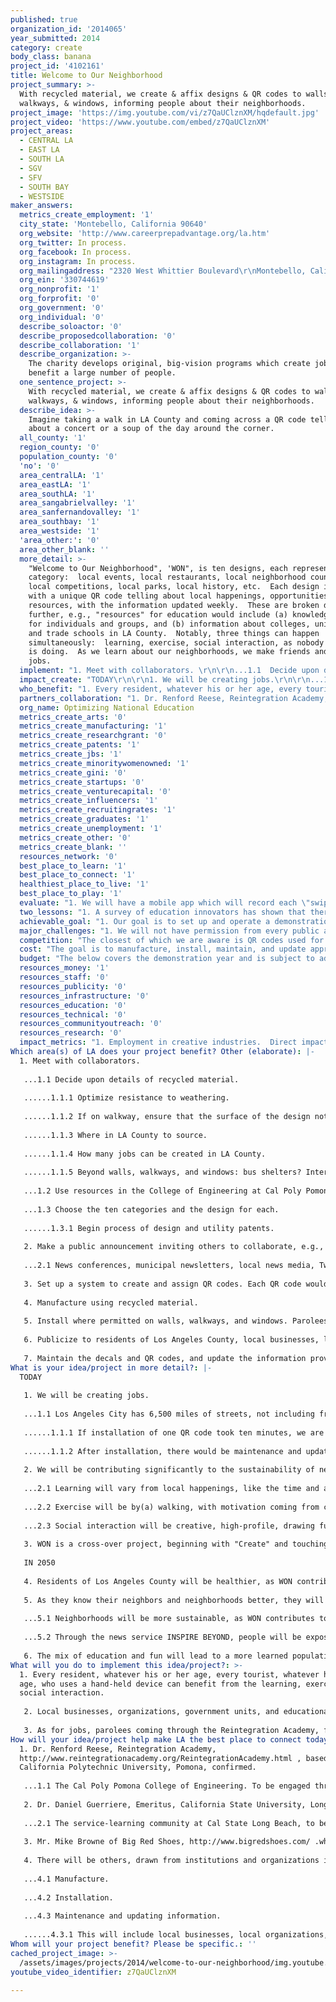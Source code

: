 ```yaml
---
published: true
organization_id: '2014065'
year_submitted: 2014
category: create
body_class: banana
project_id: '4102161'
title: Welcome to Our Neighborhood
project_summary: >-
  With recycled material, we create & affix designs & QR codes to walls,
  walkways, & windows, informing people about their neighborhoods.
project_image: 'https://img.youtube.com/vi/z7QaUClznXM/hqdefault.jpg'
project_video: 'https://www.youtube.com/embed/z7QaUClznXM'
project_areas:
  - CENTRAL LA
  - EAST LA
  - SOUTH LA
  - SGV
  - SFV
  - SOUTH BAY
  - WESTSIDE
maker_answers:
  metrics_create_employment: '1'
  city_state: 'Montebello, California 90640'
  org_website: 'http://www.careerprepadvantage.org/la.htm'
  org_twitter: In process.
  org_facebook: In process.
  org_instagram: In process.
  org_mailingaddress: "2320 West Whittier Boulevard\r\nMontebello, California 90640"
  org_ein: '330744619'
  org_nonprofit: '1'
  org_forprofit: '0'
  org_government: '0'
  org_individual: '0'
  describe_soloactor: '0'
  describe_proposedcollaboration: '0'
  describe_collaboration: '1'
  describe_organization: >-
    The charity develops original, big-vision programs which create jobs and
    benefit a large number of people.
  one_sentence_project: >-
    With recycled material, we create & affix designs & QR codes to walls,
    walkways, & windows, informing people about their neighborhoods.
  describe_idea: >-
    Imagine taking a walk in LA County and coming across a QR code telling you
    about a concert or a soup of the day around the corner.
  all_county: '1'
  region_county: '0'
  population_county: '0'
  'no': '0'
  area_centralLA: '1'
  area_eastLA: '1'
  area_southLA: '1'
  area_sangabrielvalley: '1'
  area_sanfernandovalley: '1'
  area_southbay: '1'
  area_westside: '1'
  'area_other:': '0'
  area_other_blank: ''
  more_detail: >-
    "Welcome to Our Neighborhood", 'WON", is ten designs, each representing a
    category:  local events, local restaurants, local neighborhood councils,
    local competitions, local parks, local history, etc.  Each design is matched
    with a unique QR code telling about local happenings, opportunities, and
    resources, with the information updated weekly.  These are broken down even
    further, e.g., "resources" for education would include (a) knowledge games
    for individuals and groups, and (b) information about colleges, universities
    and trade schools in LA County.  Notably, three things can happen
    simultaneously:  learning, exercise, social interaction, as nobody anywhere
    is doing.  As we learn about our neighborhoods, we make friends and create
    jobs.
  implement: "1. Meet with collaborators. \r\n\r\n...1.1  Decide upon details of recycled material. \r\n\r\n......1.1.1  Optimize resistance to weathering.\r\n\r\n......1.1.2  If on walkway, ensure that the surface of the design not be slippery.\r\n\r\n......1.1.3  Where in LA County to source. \r\n\r\n......1.1.4 How many jobs can be created in LA County.\r\n\r\n......1.1.5  Beyond walls, walkways, and windows:  bus shelters?  Interior corridors?  Other appropriate locations?\r\n\r\n...1.2  Use resources in the College of Engineering at Cal Poly Pomona to set up manufacturing process.\r\n \r\n...1.3  Choose the ten categories and the design for each.\r\n\r\n......1.3.1 Begin process of design and utility patents.\r\n\r\n2. Make a public announcement inviting others to collaborate, e.g., local businesses, local organizations, educational institutions, local governments.\r\n\r\n...2.1  News conferences, municipal newsletters, local news media, Twitter, Facebook, Instagram, college and school clubs, etc.\r\n\r\n3. Set up a system to create and assign QR codes.  Each QR code would be unique, enabling the management team to convey and update a unique message.  Yet, a cluster of QR codes, that is, those in the same neighborhood, would have a neighborhood identification marker.\r\n \r\n4. Manufacture using recycled material.\r\n\r\n5. Install where permitted on walls, walkways, and windows.  Parolees graduating from the Reintegration Academy at Cal Poly Pomona will be given jobs, as will others.\r\n\r\n6. Publicize to residents of Los Angeles County, local businesses, local organizations, local governments, others.\r\n\r\n7. Maintain the decals and QR codes, and update the information provided through the QR codes."
  impact_create: "TODAY\r\n\r\n1. We will be creating jobs.\r\n\r\n...1.1  Los Angeles City has 6,500 miles of streets, not including freeways, http://bss.lacity.org/resurfacing/ .  If (a) all of LA County is double that number and (b) QR codes could be put on each side of a street, a hundred feet apart, we would have 1,372,000 QR codes.  Assuming that half of the commercial districts and residential neighborhoods would not want the QR codes, we would have 686,000 QR codes.\r\n\r\n......1.1.1  If installation of one QR code took ten minutes, we are looking at 114,000 hours, approximately 57 full-time jobs over the course of a year.\r\n\r\n......1.1.2  After installation, there would be maintenance and updating of information.  Ten minutes per QR codes per week would necessitate about 6,000,000 hours over a year, creating approximately 3,000 long-term jobs.   \r\n\r\n2. We will be contributing significantly to the sustainability of neighborhoods by making learning, exercise, and social interaction fun.\r\n\r\n...2.1  Learning will vary from local happenings, like the time and address of a farmer's market to classroom priorities, \"STEM on the Street\".\r\n\r\n...2.2  Exercise will be by(a) walking, with motivation coming from clues behind succeeding QR codes leading to an answer, (b) contests where foot or bicycle speed would be essential.\r\n\r\n...2.3  Social interaction will be creative, high-profile, drawing further publicity to WON.  For example, scan a QR code to read \"If you find a person named John in the next ten minutes, you and he get a free ice cream at the Foster's Freeze around the corner\".  The creativity will be tempered by input from safety personnel.\r\n\r\n3. WON is a cross-over project, beginning with \"Create\" and touching upon the other four categories of the LA 2050 competition:  Play, Connect, Live, Learn.\r\n\r\nIN 2050\r\n\r\n4. Residents of Los Angeles County will be healthier, as WON contributes to awareness about local agriculture and health programs.\r\n\r\n5. As they know their neighbors and neighborhoods better, they will collaborate to find solutions to neighborhood issues on a scale much larger than at present.\r\n\r\n...5.1  Neighborhoods will be more sustainable, as WON contributes to local economic sustainability.\r\n\r\n...5.2  Through the news service INSPIRE BEYOND, people will be exposed to solutions to local issues and motivated to act.\r\n\r\n6. The mix of education and fun will lead to a more learned population.\r\n\r\n"
  who_benefit: "1. Every resident, whatever his or her age, every tourist, whatever his or her age, who uses a hand-held device can benefit from the learning, exercise, and social interaction.  \r\n\r\n2. Local businesses, organizations, government units, and educational institutions benefit as their offerings and events become better known.  \r\n\r\n3. As for jobs, parolees coming through the Reintegration Academy, founded by Dr. Renford Reese of California Polytechnic University, Pomona, http://www.reintegrationacademy.org/ReintegrationAcademy.html, prepare for jobs in (a) design, (b) manufacture, (c) presentation, (d) installation, and (e) ongoing maintenance and updating of information."
  partners_collaboration: "1. Dr. Renford Reese, Reintegration Academy, http://www.reintegrationacademy.org/ReintegrationAcademy.html , based at California Polytechnic University, Pomona, confirmed.\r\n\r\n...1.1  The Cal Poly Pomona College of Engineering.  To be engaged through an invitation from Dr. Reese.  Not confirmed.\r\n\r\n2. Dr. Daniel Guerriere, Emeritus, California State University, Long Beach, and William Kelly, M.Ed., the news service INSPIRE BEYOND, through which news emphasizing innovation and a \"can do\" spirit will be brought to the attention of residents in Los Angeles County.  Confirmed.\r\n\r\n...2.1  The service-learning community at Cal State Long Beach, to be engaged through an invitation from Dr. Guerriere.  Not confirmed.\r\n\r\n3. Mr. Mike Browne of  Big Red Shoes, http://www.bigredshoes.com/ .who will have a key role in the design of WON categories.  Confirmed.\r\n\r\n4. There will be others, drawn from institutions and organizations in Los Angeles County.\r\n\r\n...4.1  Manufacture.\r\n\r\n...4.2  Installation.\r\n\r\n...4.3  Maintenance and updating information.\r\n\r\n......4.3.1  This will include local businesses, local organizations, local governments, and others wishing to convey information through the QR codes.  Not confirmed."
  org_name: Optimizing National Education
  metrics_create_arts: '0'
  metrics_create_manufacturing: '1'
  metrics_create_researchgrant: '0'
  metrics_create_patents: '1'
  metrics_create_jbs: '1'
  metrics_create_minoritywomenowned: '1'
  metrics_create_gini: '0'
  metrics_create_startups: '0'
  metrics_create_venturecapital: '0'
  metrics_create_influencers: '1'
  metrics_create_recruitingrates: '1'
  metrics_create_graduates: '1'
  metrics_create_unemployment: '1'
  metrics_create_other: '0'
  metrics_create_blank: ''
  resources_network: '0'
  best_place_to_learn: '1'
  best_place_to_connect: '1'
  healthiest_place_to_live: '1'
  best_place_to_play: '1'
  evaluate: "1. We will have a mobile app which will record each \"swipe\" of a QR code.\r\n\r\n...1.1  There will be a feature of the app which will tell us whether a resident or tourist has followed up on information, e.g., virtually watching a highlight from a lecture at USC and hten commenting.\r\n\r\n2. Measuring the number of jobs directly tied to WON will come from reports from collaborators.\r\n\r\n3. The number of announcements from local businesses, organizations, government units, educational institutions, and others wishing to use the QR codes.\r\n\r\n...3.1  The amount of revenue generated from such announcements."
  two_lessons: "1. A survey of education innovators has shown that there is far more which we could do with technology for public benefit than is now being done.  For example, WON is unique by combining learning, exercise, and social interaction, making the best use of available time, scarce time.  This potentially has a large implication.\r\n\r\n2. High schoolers on \"closed\" campuses are isolated from the residents around the campus.  Friendship, respect, and trust cannot be built, yet should be built so that youth contribute to the sustainability of their neighborhoods."
  achievable_goal: "1. Our goal is to set up and operate a demonstration with 10,000 QR codes in areas of Los Angeles County which could benefit from one or more of \r\n\r\n(a) more exercise,\r\n\r\n(b) more collaboration among neighbors,\r\n\r\n(c) more transactions for local businesses,\r\n\r\n(d) more civic involvement,\r\n\r\n(e) more volunteering with local organizations.\r\n\r\n1.1  the installation of 10,000 QR codes will require one full-time job or, preferably, so that the installation skill be developed, 10 part-time jobs.\r\n\r\n2. Revenue generated during the demonstration will be used to expand toward the goal of approximately 686,000 QR codes installed and updated throughout Los Angeles County.\r\n\r\n...2.1  Reaching the goal will take from three to five years."
  major_challenges: "1. We will not have permission from every public and private property owner, whether residential or business, to install QR codes.  While we have estimated that LA County could take 1,372,000 QR codes, we have based this application on the installation of half that number, 686,000.\r\n\r\n...1.1 WON would succeed as an innovative program if only one percent of the potential were realized.  Understandably, the expectations for the present and for 2050 would be tempered.\r\n\r\n...1.2 On our side is the modest precedent set by McKinney, Texas, http://www.mckinneyonline.com/July-2013/The-QR-Code-Historic-Walking-Tour-of-McKinney/ .  We will be doing bigger and better what McKinney has done.\r\n\r\n2. While there are plastics which endure under a hot sun emitting ultraviolet radiation, we do not know at this point which recyclable material would be used in the manufacture of the QR codes.\r\n\r\n...2.1  The solution will come from engineering faculty and students from one or more campus of the California State University in Los Angeles County:  Northridge, Los Angeles, Pomona, Long Beach, Dominguez Hills."
  competition: "The closest of which we are aware is QR codes used for historical sites, http://www.mckinneyonline.com/July-2013/The-QR-Code-Historic-Walking-Tour-of-McKinney/ .  WON is distinct because of the many categories and the three goals of learning, exercising, and social interaction.\r\n\r\nWhile the scope of a WON utility patent cannot be predicted, there is a chance that a WON patent would have an effect outside of Los Angeles County, meaning more income and jobs into our county."
  cost: "The goal is to manufacture, install, maintain, and update approximately 686,000 designs with QR codes.  The $100,000 will be used to set up, operate, and evaluate a demonstration for one year, specifically the manufacture, installation and operation of 10,000 QR codes.  Revenue, generated for immediate expansion thereafter, will come from\r\n\r\n(a) weekly advertising;  if half of 686,000 QR codes lead to advertising for local businesses and $20 is charged a week for that advertising, there would be an operating budget of up to $6,860,000 per week, sufficient to pay for 3,000 jobs at $2,000 a month per job;\r\n\r\n(b) sponsorships;  designs would include logos where appropriate;  this would cover the manufacture and installation of QR codes, as well as an \"exclusive license\" whereby a sponsor alone would be recognized in a design;  at $50 per year, there would be approximately $1,420,000 more income per month;\r\n\r\n(c) grants remain an option because of WON as an innovation supporting business sustainability, education, exercise, civic participation."
  budget: "The below covers the demonstration year and is subject to adjustment as new priorities arise.\r\n\r\n1. Accounting for the funds will be done by the 501(c)(3) public charity Transcendence, https://www.facebook.com/Transcendence.org .  To file forms and reports, $5,000.  125 hours at $40 per hour.   (This charity is contacted through Dr. Renford Reese, rrreese@csupomona.edu .)\r\n\r\n2. $2,500 for design work by Big Red Shoe.  50 hours at $50 per hour.\r\n\r\n3. $20,000 to create the molds for the first 10,000 QR codes.\r\n\r\n4. $22,500 to manufacture the first 10,000 QR codes.\r\n\r\n5. $34,000 to install the QR codes.  This includes pay of $12 per hour pay and $8 for materials, like epoxy.\r\n\r\n6. $2,500 for INSPIRE BEYOND to prepare inspiring news, e.g., teenage girl invents a medical tool, for transmission to Los Angeles County residents through QR codes.  50 news stories.\r\n\r\n7. $7,500 for project management.  One hour per working day, 250 days, $30 an hour.\r\n\r\n8. $6,000 for announcements directed to demonstration-area residents, businesses, organizations, government units, others.  $20 an hour to hire students and parolees to put the word out.\r\n\r\n"
  resources_money: '1'
  resources_staff: '0'
  resources_publicity: '0'
  resources_infrastructure: '0'
  resources_education: '0'
  resources_technical: '0'
  resources_communityoutreach: '0'
  resources_research: '0'
  impact_metrics: "1. Employment in creative industries.  Direct impact.  Designs for QR codes.  Indirect impact.  Attention to the fine arts.\r\n\r\n2. Concentration of manufacturing activity in LA.  Direct impact.  Using sources in Los Angeles County, the manufacture of designs with QR codes from recycled material.\r\n\r\n3. Patents per capita.  Some design patents and a utility patent for WON.\r\n\r\n4. Jobs per capita.  Estimated 57 short-term jobs, as many as 3,000 long-term jobs.\r\n\r\n5. Minority- and women-owned firms.  Direct impact.  1. Contracting to such firms will be a priority.  2. Advertising for such firms through the QR codes.\r\n\r\n6. Measures of cultural and global economic influence (“soft power”) (Dream Metric).  Direct impact.  1. Delegations come to Los Angeles County to see how WON works.  2. Invitations to speak across America and around the world about WON.\r\n\r\n7. Recruiting and retention rates at local higher education institutions (Dream Metric).  Direct impact.  Through WON jobs.\r\n\r\n8. Percentage of graduates from local higher education institutions that remain in LA County 5 years after graduating (Dream Metric).  Direct impact.  Through WON jobs.\r\n\r\n9. Unemployment rates (and opportunities) for the formerly incarcerated (Dream Metric) .  Direct impact through the Reintegration Academy, http://www.reintegrationacademy.org/ReintegrationAcademy.html ."
Which area(s) of LA does your project benefit? Other (elaborate): |-
  1. Meet with collaborators. 
   
   ...1.1 Decide upon details of recycled material. 
   
   ......1.1.1 Optimize resistance to weathering.
   
   ......1.1.2 If on walkway, ensure that the surface of the design not be slippery.
   
   ......1.1.3 Where in LA County to source. 
   
   ......1.1.4 How many jobs can be created in LA County.
   
   ......1.1.5 Beyond walls, walkways, and windows: bus shelters? Interior corridors? Other appropriate locations?
   
   ...1.2 Use resources in the College of Engineering at Cal Poly Pomona to set up manufacturing process.
    
   ...1.3 Choose the ten categories and the design for each.
   
   ......1.3.1 Begin process of design and utility patents.
   
   2. Make a public announcement inviting others to collaborate, e.g., local businesses, local organizations, educational institutions, local governments.
   
   ...2.1 News conferences, municipal newsletters, local news media, Twitter, Facebook, Instagram, college and school clubs, etc.
   
   3. Set up a system to create and assign QR codes. Each QR code would be unique, enabling the management team to convey and update a unique message. Yet, a cluster of QR codes, that is, those in the same neighborhood, would have a neighborhood identification marker.
    
   4. Manufacture using recycled material.
   
   5. Install where permitted on walls, walkways, and windows. Parolees graduating from the Reintegration Academy at Cal Poly Pomona will be given jobs, as will others.
   
   6. Publicize to residents of Los Angeles County, local businesses, local organizations, local governments, others.
   
   7. Maintain the decals and QR codes, and update the information provided through the QR codes.
What is your idea/project in more detail?: |-
  TODAY
   
   1. We will be creating jobs.
   
   ...1.1 Los Angeles City has 6,500 miles of streets, not including freeways, http://bss.lacity.org/resurfacing/ . If (a) all of LA County is double that number and (b) QR codes could be put on each side of a street, a hundred feet apart, we would have 1,372,000 QR codes. Assuming that half of the commercial districts and residential neighborhoods would not want the QR codes, we would have 686,000 QR codes.
   
   ......1.1.1 If installation of one QR code took ten minutes, we are looking at 114,000 hours, approximately 57 full-time jobs over the course of a year.
   
   ......1.1.2 After installation, there would be maintenance and updating of information. Ten minutes per QR codes per week would necessitate about 6,000,000 hours over a year, creating approximately 3,000 long-term jobs. 
   
   2. We will be contributing significantly to the sustainability of neighborhoods by making learning, exercise, and social interaction fun.
   
   ...2.1 Learning will vary from local happenings, like the time and address of a farmer's market to classroom priorities, "STEM on the Street".
   
   ...2.2 Exercise will be by(a) walking, with motivation coming from clues behind succeeding QR codes leading to an answer, (b) contests where foot or bicycle speed would be essential.
   
   ...2.3 Social interaction will be creative, high-profile, drawing further publicity to WON. For example, scan a QR code to read "If you find a person named John in the next ten minutes, you and he get a free ice cream at the Foster's Freeze around the corner". The creativity will be tempered by input from safety personnel.
   
   3. WON is a cross-over project, beginning with "Create" and touching upon the other four categories of the LA 2050 competition: Play, Connect, Live, Learn.
   
   IN 2050
   
   4. Residents of Los Angeles County will be healthier, as WON contributes to awareness about local agriculture and health programs.
   
   5. As they know their neighbors and neighborhoods better, they will collaborate to find solutions to neighborhood issues on a scale much larger than at present.
   
   ...5.1 Neighborhoods will be more sustainable, as WON contributes to local economic sustainability.
   
   ...5.2 Through the news service INSPIRE BEYOND, people will be exposed to solutions to local issues and motivated to act.
   
   6. The mix of education and fun will lead to a more learned population.
What will you do to implement this idea/project?: >-
  1. Every resident, whatever his or her age, every tourist, whatever his or her
  age, who uses a hand-held device can benefit from the learning, exercise, and
  social interaction. 
   
   2. Local businesses, organizations, government units, and educational institutions benefit as their offerings and events become better known. 
   
   3. As for jobs, parolees coming through the Reintegration Academy, founded by Dr. Renford Reese of California Polytechnic University, Pomona, http://www.reintegrationacademy.org/ReintegrationAcademy.html, prepare for jobs in (a) design, (b) manufacture, (c) presentation, (d) installation, and (e) ongoing maintenance and updating of information.
How will your idea/project help make LA the best place to connect today? In LA2050?: >-
  1. Dr. Renford Reese, Reintegration Academy,
  http://www.reintegrationacademy.org/ReintegrationAcademy.html , based at
  California Polytechnic University, Pomona, confirmed.
   
   ...1.1 The Cal Poly Pomona College of Engineering. To be engaged through an invitation from Dr. Reese. Not confirmed.
   
   2. Dr. Daniel Guerriere, Emeritus, California State University, Long Beach, and William Kelly, M.Ed., the news service INSPIRE BEYOND, through which news emphasizing innovation and a "can do" spirit will be brought to the attention of residents in Los Angeles County. Confirmed.
   
   ...2.1 The service-learning community at Cal State Long Beach, to be engaged through an invitation from Dr. Guerriere. Not confirmed.
   
   3. Mr. Mike Browne of Big Red Shoes, http://www.bigredshoes.com/ .who will have a key role in the design of WON categories. Confirmed.
   
   4. There will be others, drawn from institutions and organizations in Los Angeles County.
   
   ...4.1 Manufacture.
   
   ...4.2 Installation.
   
   ...4.3 Maintenance and updating information.
   
   ......4.3.1 This will include local businesses, local organizations, local governments, and others wishing to convey information through the QR codes. Not confirmed.
Whom will your project benefit? Please be specific.: ''
cached_project_image: >-
  /assets/images/projects/2014/welcome-to-our-neighborhood/img.youtube.com/vi/z7QaUClznXM/hqdefault.jpg
youtube_video_identifier: z7QaUClznXM

---
```

